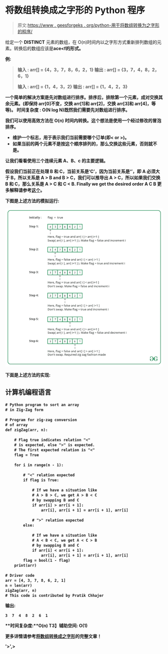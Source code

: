 # 将数组转换成之字形的 Python 程序

> 原文:[https://www . geesforgeks . org/python-用于将数组转换为之字形的程序/](https://www.geeksforgeeks.org/python-program-for-converting-array-into-zig-zag-fashion/)

给定一个 **DISTINCT** 元素的数组，在 O(n)时间内以之字形方式重新排列数组的元素。转换后的数组应该是**a<b>c<d>e<f**的形式。

**例**:

> **输入** : arr[] = {4，3，7，8，6，2，1}
> 输出 : arr[] = {3，7，4，8，2，6，1}
> 
> **输入** : arr[] = {1，4，3，2}
> **输出** : arr[] = {1，4，2，3}

一个**简单的解决方案**是先对数组进行排序。排序后，排除第一个元素，成对交换其余元素。(即保持 arr[0]不变，交换 arr[1]和 arr[2]，交换 arr[3]和 arr[4]，等等)。
**时间复杂度** : O(N log N)既然我们需要先对数组进行排序。

我们可以使用**高效方法**在 **O(n)** 时间内转换。这个想法是使用一个经过修改的冒泡排序。

*   维护一个标志，用于表示我们当前需要哪个订单(即< or >)。
*   如果当前的两个元素不是按这个顺序排列的，那么交换这些元素，否则就不是。

让我们看看使用三个连续元素 A、B、c 的主要逻辑。

假设我们当前正在处理 B 和 C，当前关系是‘C’，因为当前关系是‘’，即 A 必须大于 B，所以关系是 A > B and B > C，我们可以推导出 A > C，所以如果我们交换 B 和 C，那么关系是 A > C 和 C < B. Finally we get the desired order **A C B**
更多解释请参考[这个](http://geeksquiz.com/converting-an-array-of-integers-into-zig-zag-fashion/)。

下图是上述方法的模拟运行:

![](img/c5eafbd41691a7b19f82225e18f3e1a7.png)

下面是上述方法的实现:

## 计算机编程语言

```
# Python program to sort an array 
# in Zig-Zag form 

# Program for zig-zag conversion 
# of array 
def zigZag(arr, n): 

    # Flag true indicates relation "<" 
    # is expected, else ">" is expected. 
    # The first expected relation is "<" 
    flag = True

    for i in range(n - 1): 

        # "<" relation expected 
        if flag is True: 

            # If we have a situation like 
            # A > B > C, we get A > B < C 
            # by swapping B and C 
            if arr[i] > arr[i + 1]: 
                arr[i], arr[i + 1] = arr[i + 1], arr[i] 

            # ">" relation expected 
        else: 

            # If we have a situation like 
            # A < B < C, we get A < C > B  
            # by swapping B and C     
            if arr[i] < arr[i + 1]: 
                arr[i], arr[i + 1] = arr[i + 1], arr[i] 
        flag = bool(1 - flag) 
    print(arr) 

# Driver code
arr = [4, 3, 7, 8, 6, 2, 1] 
n = len(arr) 
zigZag(arr, n) 
# This code is contributed by Pratik Chhajer 
```

**输出:**

```
3  7  4  8  2  6  1 
```

**时间复杂度:**O(n)
T3】辅助空间: O(1)

更多详情请参考[将数组转换成之字形](https://www.geeksforgeeks.org/convert-array-into-zig-zag-fashion/)的完整文章！

'>',>